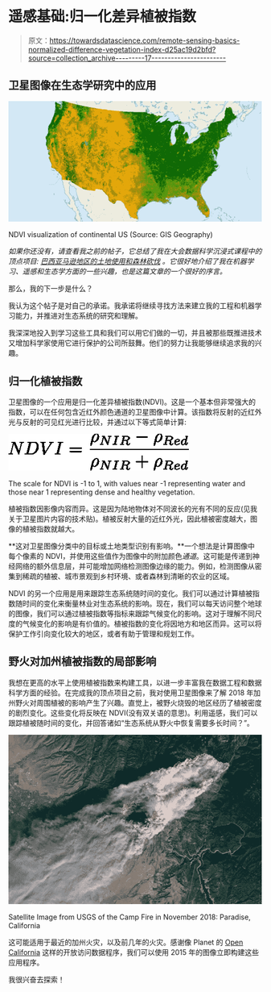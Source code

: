 # 遥感基础:归一化差异植被指数

> 原文：<https://towardsdatascience.com/remote-sensing-basics-normalized-difference-vegetation-index-d25ac19d2bfd?source=collection_archive---------17----------------------->

## **卫星图像在生态学研究中的应用**

![](img/904b50db86601b9b7d3c7d8a29ead44a.png)

NDVI visualization of continental US (Source: GIS Geography)

*如果你还没有，请查看我之前的帖子，它总结了我在大会数据科学沉浸式课程中的顶点项目:* [*巴西亚马逊地区的土地使用和森林砍伐*](/land-use-and-deforestation-in-the-brazilian-amazon-5467e88933b) *。它很好地介绍了我在机器学习、遥感和生态学方面的一些兴趣，也是这篇文章的一个很好的序言。*

那么，我的下一步是什么？

我认为这个帖子是对自己的承诺。我承诺将继续寻找方法来建立我的工程和机器学习能力，并推进对生态系统的研究和理解。

我深深地投入到学习这些工具和我们可以用它们做的一切，并且被那些既推进技术又增加科学家使用它进行保护的公司所鼓舞。他们的努力让我能够继续追求我的兴趣。

## **归一化植被指数**

卫星图像的一个应用是归一化差异植被指数(NDVI)。这是一个基本但非常强大的指数，可以在任何包含近红外颜色通道的卫星图像中计算。该指数将反射的近红外光与反射的可见红光进行比较，并通过以下等式简单计算:

![](img/baf2819bca38680bdb532b21ebb4abd3.png)

The scale for NDVI is -1 to 1, with values near -1 representing water and those near 1 representing dense and healthy vegetation.

植被指数因影像内容而异。这是因为陆地物体对不同波长的光有不同的反应(见我关于卫星图片内容的技术贴)。植被反射大量的近红外光，因此植被密度越大，图像的植被指数就越大。

**这对卫星图像分类中的目标或土地类型识别有影响。**一个想法是计算图像中每个像素的 NDVI，并使用这些值作为图像中的附加颜色*通道*。这可能是传递到神经网络的额外信息层，并可能增加网络检测图像边缘的能力。例如，检测图像从密集到稀疏的植被、城市景观到乡村环境、或者森林到清晰的农业的区域。

NDVI 的另一个应用是用来跟踪生态系统随时间的变化。我们可以通过计算植被指数随时间的变化来衡量林业对生态系统的影响。现在，我们可以每天访问整个地球的图像，我们可以通过植被指数等指标来跟踪气候变化的影响。这对于理解不同尺度的气候变化的影响是有价值的。植被指数的变化将因地方和地区而异。这可以将保护工作引向变化较大的地区，或者有助于管理和规划工作。

## **野火对加州植被指数的局部影响**

我想在更高的水平上使用植被指数来构建工具，以进一步丰富我在数据工程和数据科学方面的经验。在完成我的顶点项目之前，我对使用卫星图像来了解 2018 年加州野火对周围植被的影响产生了兴趣。直觉上，被野火烧毁的地区经历了植被密度的剧烈变化。这些变化将反映在 NDVI(没有双关语的意思)。利用遥感，我们可以跟踪植被随时间的变化，并回答诸如“生态系统从野火中恢复需要多长时间？”。

![](img/0373d775d0d2a1809c5e7da35d03641f.png)

Satellite Image from USGS of the Camp Fire in November 2018: Paradise, California

这可能适用于最近的加州火灾，以及前几年的火灾。感谢像 Planet 的 [Open California](https://www.planet.com/products/open-california/) 这样的开放访问数据程序，我们可以使用 2015 年的图像立即构建这些应用程序。

我很兴奋去探索！